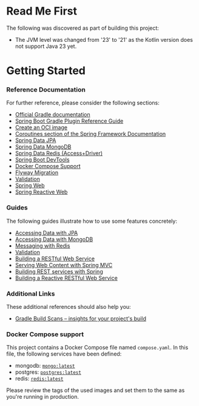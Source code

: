 # Read Me First

The following was discovered as part of building this project:

* The JVM level was changed from '23' to '21' as the Kotlin version does not support Java 23 yet.

# Getting Started

### Reference Documentation

For further reference, please consider the following sections:

* [Official Gradle documentation](https://docs.gradle.org)
* [Spring Boot Gradle Plugin Reference Guide](https://docs.spring.io/spring-boot/3.3.9/gradle-plugin)
* [Create an OCI image](https://docs.spring.io/spring-boot/3.3.9/gradle-plugin/packaging-oci-image.html)
* [Coroutines section of the Spring Framework Documentation](https://docs.spring.io/spring-framework/reference/6.1.17/languages/kotlin/coroutines.html)
* [Spring Data JPA](https://docs.spring.io/spring-boot/3.3.9/reference/data/sql.html#data.sql.jpa-and-spring-data)
* [Spring Data MongoDB](https://docs.spring.io/spring-boot/3.3.9/reference/data/nosql.html#data.nosql.mongodb)
* [Spring Data Redis (Access+Driver)](https://docs.spring.io/spring-boot/3.3.9/reference/data/nosql.html#data.nosql.redis)
* [Spring Boot DevTools](https://docs.spring.io/spring-boot/3.3.9/reference/using/devtools.html)
* [Docker Compose Support](https://docs.spring.io/spring-boot/3.3.9/reference/features/dev-services.html#features.dev-services.docker-compose)
* [Flyway Migration](https://docs.spring.io/spring-boot/3.3.9/how-to/data-initialization.html#howto.data-initialization.migration-tool.flyway)
* [Validation](https://docs.spring.io/spring-boot/3.3.9/reference/io/validation.html)
* [Spring Web](https://docs.spring.io/spring-boot/3.3.9/reference/web/servlet.html)
* [Spring Reactive Web](https://docs.spring.io/spring-boot/3.3.9/reference/web/reactive.html)

### Guides

The following guides illustrate how to use some features concretely:

* [Accessing Data with JPA](https://spring.io/guides/gs/accessing-data-jpa/)
* [Accessing Data with MongoDB](https://spring.io/guides/gs/accessing-data-mongodb/)
* [Messaging with Redis](https://spring.io/guides/gs/messaging-redis/)
* [Validation](https://spring.io/guides/gs/validating-form-input/)
* [Building a RESTful Web Service](https://spring.io/guides/gs/rest-service/)
* [Serving Web Content with Spring MVC](https://spring.io/guides/gs/serving-web-content/)
* [Building REST services with Spring](https://spring.io/guides/tutorials/rest/)
* [Building a Reactive RESTful Web Service](https://spring.io/guides/gs/reactive-rest-service/)

### Additional Links

These additional references should also help you:

* [Gradle Build Scans – insights for your project's build](https://scans.gradle.com#gradle)

### Docker Compose support

This project contains a Docker Compose file named `compose.yaml`.
In this file, the following services have been defined:

* mongodb: [`mongo:latest`](https://hub.docker.com/_/mongo)
* postgres: [`postgres:latest`](https://hub.docker.com/_/postgres)
* redis: [`redis:latest`](https://hub.docker.com/_/redis)

Please review the tags of the used images and set them to the same as you're running in production.

